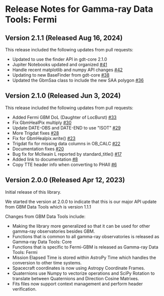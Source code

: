 # Release Notes for Gamma-ray Data Tools: Fermi
## Version 2.1.1 (Released Aug 16, 2024)  

This release included the following updates from pull requests:  

- Updated to use the finder API in gdt-core 2.1.0
- Jupiter Notebooks updated and organized [#41](https://github.com/USRA-STI/gdt-fermi/pull/41)
- Handle recent matplotlib and numpy API changes [#42](https://github.com/USRA-STI/gdt-fermi/pull/42)
- Updating to new BaseFinder from gdt-core [#38](https://github.com/USRA-STI/gdt-fermi/pull/38)
- Updated the GbmSaa class to include the new SAA polygon [#36](https://github.com/USRA-STI/gdt-fermi/pull/36)

## Version 2.1.0 (Released Jun 3, 2024)

This release included the following updates from pull requests:  

- Added Fermi GBM DoL (Daughter of LocBurst) [#33](https://github.com/USRA-STI/gdt-fermi/pull/33)
- Fix GbmHealPix multiply [#30](https://github.com/USRA-STI/gdt-fermi/pull/30)
- Update DATE-OBS and DATE-END to use "ISOT" [#29](https://github.com/USRA-STI/gdt-fermi/pull/29)
- More Trigdat fixes [#28](https://github.com/USRA-STI/gdt-fermi/pull/28)
- Fix for GbmHealpix.write() [#23](https://github.com/USRA-STI/gdt-fermi/pull/23)
- Trigdat fix for missing data columns in OB_CALC [#22](https://github.com/USRA-STI/gdt-fermi/pull/22)
- Documentation fixes [#20](https://github.com/USRA-STI/gdt-fermi/pull/20)
- Bug fix for McIlwain L reported by standard_title() [#17](https://github.com/USRA-STI/gdt-fermi/pull/17)
- Added link to documentation [#8](https://github.com/USRA-STI/gdt-fermi/pull/8)
- Copy TTE header info when converting to PHAII [#6](https://github.com/USRA-STI/gdt-fermi/pull/6)

## Version 2.0.0 (Released Apr 12, 2023)

Initial release of this library.

We started the version at 2.0.0 to indicate that this is our major API update from GBM Data Tools which is version 1.1.1

Changes from GBM Data Tools include:

- Making the library more generalized so that it can be used for other gamma-ray observatories besides GBM.
- Functions that is common to all gamma-ray observatories is released as Gamma-ray Data Tools: Core
- Functions that is specific to Fermi-GBM is released as Gamma-ray Data Tools: Fermi
- Mission Elapsed Time is stored within AstroPy Time which handles the conversion to other time systems.
- Spacecraft coordinates is now using Astropy Coordinate Frames.
- Quaternions use Numpy to vectorize operations and SciPy Rotation to translate between Quaternions and Direction Cosine Matrixes.
- Fits files now support context management and perform header verification.

